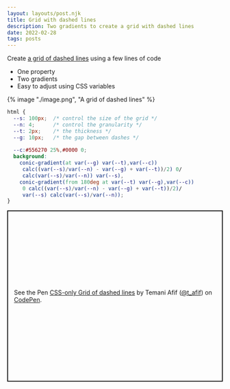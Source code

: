 ```yaml
---
layout: layouts/post.njk
title: Grid with dashed lines
description: Two gradients to create a grid with dashed lines
date: 2022-02-28
tags: posts
---
```


Create [a grid of dashed lines](https://css-shape.com/grid-lines/) using a few lines of code
* One property
* Two gradients
* Easy to adjust using CSS variables

{% image "./image.png", "A grid of dashed lines" %}

```css
html {
  --s: 100px;  /* control the size of the grid */
  --n: 4;      /* control the granularity */
  --t: 2px;    /* the thickness */
  --g: 10px;   /* the gap between dashes */
  
  --c:#556270 25%,#0000 0;
  background: 
    conic-gradient(at var(--g) var(--t),var(--c))
     calc((var(--s)/var(--n) - var(--g) + var(--t))/2) 0/
     calc(var(--s)/var(--n)) var(--s),
    conic-gradient(from 180deg at var(--t) var(--g),var(--c))
     0 calc((var(--s)/var(--n) - var(--g) + var(--t))/2)/
     var(--s) calc(var(--s)/var(--n));
}
```

<p class="codepen" data-height="400" data-default-tab="result" data-slug-hash="ExbdwGJ" data-preview="true" data-user="t_afif" style="height: 400px; box-sizing: border-box; display: flex; align-items: center; justify-content: center; border: 2px solid; margin: 1em 0; padding: 1em;">
  <span>See the Pen <a href="https://codepen.io/t_afif/pen/ExbdwGJ">
  CSS-only Grid of dashed lines</a> by Temani Afif (<a href="https://codepen.io/t_afif">@t_afif</a>)
  on <a href="https://codepen.io">CodePen</a>.</span>
</p>
<script async src="https://cpwebassets.codepen.io/assets/embed/ei.js"></script>